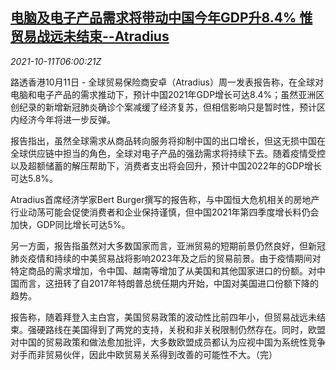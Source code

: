 <!--1633933862000-->
[电脑及电子产品需求将带动中国今年GDP升8.4% 惟贸易战远未结束--Atradius](https://cn.reuters.com/article/atradius-china-tech-gdp-forecast-1011-idCNKBS2H10FQ)
------

<div><i>2021-10-11T06:00:21Z</i></div><p>路透香港10月11日 - 全球贸易保险商安卓（Atradius）周一发表报告称，在全球对电脑和电子产品的需求推动下，预计中国2021年GDP增长可达8.4%；虽然亚洲区创纪录的新增新冠肺炎确诊个案减缓了经济复苏，但相信影响只是暂时性，预计区内经济今年将进一步反弹。</p><p>报告指出，虽然全球需求从商品转向服务将抑制中国的出口增长，但这无损中国在全球供应链中担当的角色，全球对电子产品的强劲需求将持续下去。随着疫情受控以及超额储蓄的解压帮助下，消费者支出将会回升，预计中国2022年的GDP增长可达5.8%。</p><p>Atradius首席经济学家Bert Burger撰写的报告称，与中国恒大危机相关的房地产行业动荡可能会促使消费者和企业保持谨慎，但中国2021年第四季度增长料仍会加快，GDP同比增长可达5%。</p><p>另一方面，报告指虽然对大多数国家而言，亚洲贸易的短期前景仍然良好，但新冠肺炎疫情和持续的中美贸易战将影响2023年及之后的贸易前景。由于疫情期间对特定商品的需求增加，令中国、越南等增加了从美国和其他国家进口的份额。对中国而言，这扭转了自2017年特朗普总统任期内开始，中国对美国进口份额下降的趋势。</p><p>报告称，随着拜登入主白宫，美国贸易政策的波动性比前四年小，但贸易战远未结束。强硬路线在美国得到了两党的支持，关税和非关税限制仍然存在。同时，欧盟对中国的贸易政策和做法愈加批评，大多数欧盟成员都认为应视中国为系统性竞争对手而非贸易伙伴，因此中欧贸易关系得到改善的可能性不大。（完）</p>
